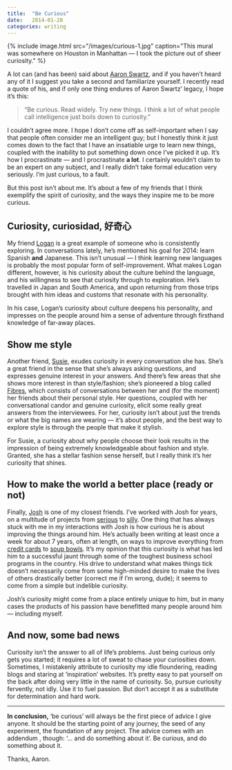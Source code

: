 ```yaml
---
title:  "Be Curious"
date:   2014-01-28
categories: writing
---
```


{% include image.html src="/images/curious-1.jpg" caption="This mural was somewhere on Houston in Manhattan — I took the picture out of sheer curiosity." %}

A lot can (and has been) said about [Aaron Swartz](http://en.wikipedia.org/wiki/Aaron_Swartz), and if you haven’t heard any of it I suggest you take a second and familiarize yourself. I recently read a quote of his, and if only one thing endures of Aaron Swartz’ legacy, I hope it’s this:

> “Be curious. Read widely. Try new things. I think a lot of what people call intelligence just boils down to curiosity.”

I couldn’t agree more. I hope I don’t come off as self-important when I say that people often consider me an intelligent guy; but I honestly think it just comes down to the fact that I have an insatiable urge to learn new things, coupled with the inability to put something down once I’ve picked it up. It’s how I procrastinate — and I procrastinate **a lot**. I certainly wouldn’t claim to be an expert on any subject, and I really didn’t take formal education very seriously. I’m just curious, to a fault.

But this post isn’t about me. It’s about a few of my friends that I think exemplify the spirit of curiosity, and the ways they inspire me to be more curious.

## Curiosity, curiosidad, 好奇心

My friend [Logan](http://loganalexander.net/) is a great example of someone who is consistently exploring. In conversations lately, he’s mentioned his goal for 2014: learn Spanish **and** Japanese. This isn’t unusual — I think learning new languages is probably the most popular form of self-improvement. What makes Logan different, however, is his curiosity about the culture behind the language, and his willingness to see that curiosity through to exploration. He’s travelled in Japan and South America, and upon returning from those trips brought with him ideas and customs that resonate with his personality.

In his case, Logan’s curiosity about culture deepens his personality, and impresses on the people around him a sense of adventure through firsthand knowledge of far-away places.

## Show me style

Another friend, [Susie](http://susannahlohr.com/), exudes curiosity in every conversation she has. She’s a great friend in the sense that she’s always asking questions, and expresses genuine interest in your answers. And there’s few areas that she shows more interest in than style/fashion; she’s pioneered a blog called [Fibres](http://showmefibres.com), which consists of conversations between her and (for the moment) her friends about their personal style. Her questions, coupled with her conversational candor and genuine curiosity, elicit some really great answers from the interviewees. For her, curiosity isn’t about just the trends or what the big names are wearing — it’s about people, and the best way to explore style is through the people that make it stylish.

For Susie, a curiosity about why people choose their look results in the impression of being extremely knowledgeable about fashion and style. Granted, she has a stellar fashion sense herself, but I really think it’s her curiosity that shines.

## How to make the world a better place (ready or not)

Finally, [Josh](http://www.joshpetersel.com/blog/) is one of my closest friends. I’ve worked with Josh for years, on a multitude of projects from [serious](http://braindrain.co/wp-content/uploads/2012/01/IMG_0176.jpg) to [silly](http://mothafuckincheese.ytmnd.com/). One thing that has always stuck with me in my interactions with Josh is how curious he is about improving the things around him. He’s actually been writing at least once a week for about 7 years, often at length, on ways to improve everything from [credit cards](http://www.joshpetersel.com/blog/credit-card-design/) to [soup bowls](http://www.joshpetersel.com/blog/soup-bowl-design/). It’s my opinion that this curiosity is what has led him to a successful jaunt through some of the toughest business school programs in the country. His drive to understand what makes things tick doesn’t necessarily come from some high-minded desire to make the lives of others drastically better (correct me if I’m wrong, dude); it seems to come from a simple but indelible curiosity.

Josh’s curiosity might come from a place entirely unique to him, but in many cases the products of his passion have benefitted many people around him — including myself.

## And now, some bad news

Curiosity isn’t the answer to all of life’s problems. Just being curious only gets you started; it requires a lot of sweat to chase your curiosities down. Sometimes, I mistakenly attribute to curiosity my idle floundering, reading blogs and staring at ‘inspiration’ websites. It’s pretty easy to pat yourself on the back after doing very little in the name of curiosity. So, pursue curiosity fervently, not idly. Use it to fuel passion. But don’t accept it as a substitute for determination and hard work.

* * *

**In conclusion,** ‘be curious’ will always be the first piece of advice I give anyone. It should be the starting point of any journey, the seed of any experiment, the foundation of any project. The advice comes with an addendum , though: ‘… and do something about it’. Be curious, and do something about it.

Thanks, Aaron.
